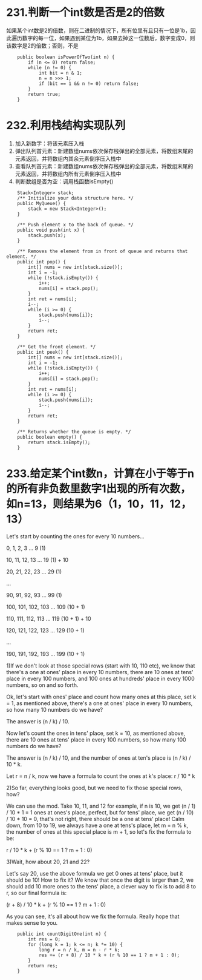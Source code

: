 # 231.判断一个int数是否是2的倍数

如果某个int数是2的倍数，则在二进制的情况下，所有位里有且只有一位是1b，因此遍历数字的每一位，如果遇到某位为1b，如果去掉这一位数后，数字变成0，则该数字是2的倍数；否则，不是

```
    public boolean isPowerOfTwo(int n) {
        if (n <= 0) return false;
        while (n != 0) {
            int bit = n & 1;
            n = n >>> 1;
            if (bit == 1 && n != 0) return false;
        }
        return true;
    }
```

# 232.利用栈结构实现队列
1. 加入新数字：将该元素压入栈
2. 弹出队列首元素：新建数组nums依次保存栈弹出的全部元素，将数组末尾的元素返回，并将数组内其余元素倒序压入栈中
3. 查看队列首元素：新建数组nums依次保存栈弹出的全部元素，将数组末尾的元素返回，并将数组内所有元素倒序压入栈中
4. 判断数组是否为空：调用栈函数isEmpty()
```
    Stack<Integer> stack;
    /** Initialize your data structure here. */
    public MyQueue() {
        stack = new Stack<Integer>();
    }
    
    /** Push element x to the back of queue. */
    public void push(int x) {
        stack.push(x);
    }
    
    /** Removes the element from in front of queue and returns that element. */
    public int pop() {
        int[] nums = new int[stack.size()];
        int i = -1;
        while (!stack.isEmpty()) {
            i++;
            nums[i] = stack.pop();
        }
        int ret = nums[i];
        i--;
        while (i >= 0) {
            stack.push(nums[i]);
            i--;
        }
        return ret;
    }
    
    /** Get the front element. */
    public int peek() {
        int[] nums = new int[stack.size()];
        int i = -1;
        while (!stack.isEmpty()) {
            i++;
            nums[i] = stack.pop();
        }
        int ret = nums[i];
        while (i >= 0) {
            stack.push(nums[i]);
            i--;
        }
        return ret;
    }
    
    /** Returns whether the queue is empty. */
    public boolean empty() {
        return stack.isEmpty();
    }
```

# 233.给定某个int数n，计算在小于等于n的所有非负数里数字1出现的所有次数，如n=13，则结果为6（1，10，11，12，13）

Let's start by counting the ones for every 10 numbers...

0, 1, 2, 3 ... 9 (1)

10, 11, 12, 13 ... 19 (1) + 10

20, 21, 22, 23 ... 29 (1)

...

90, 91, 92, 93 ... 99 (1)

100, 101, 102, 103 ... 109 (10 + 1)

110, 111, 112, 113 ... 119 (10 + 1) + 10

120, 121, 122, 123 ... 129 (10 + 1)

...

190, 191, 192, 193 ... 199 (10 + 1)

1)If we don't look at those special rows (start with 10, 110 etc), we know that there's a one at ones' place in every 10 numbers, there are 10 ones at tens' place in every 100 numbers, and 100 ones at hundreds' place in every 1000 numbers, so on and so forth.

Ok, let's start with ones' place and count how many ones at this place, set k = 1, as mentioned above, there's a one at ones' place in every 10 numbers, so how many 10 numbers do we have?

The answer is (n / k) / 10.

Now let's count the ones in tens' place, set k = 10, as mentioned above, there are 10 ones at tens' place in every 100 numbers, so how many 100 numbers do we have?

The answer is (n / k) / 10, and the number of ones at ten's place is (n / k) / 10 * k.

Let r = n / k, now we have a formula to count the ones at k's place: r / 10 * k

2)So far, everything looks good, but we need to fix those special rows, how?

We can use the mod. Take 10, 11, and 12 for example, if n is 10, we get (n / 1) / 10 * 1 = 1 ones at ones's place, perfect, but for tens' place, we get (n / 10) / 10 * 10 = 0, that's not right, there should be a one at tens' place! Calm down, from 10 to 19, we always have a one at tens's place, let m = n % k, the number of ones at this special place is m + 1, so let's fix the formula to be:

r / 10 * k + (r % 10 == 1 ? m + 1 : 0)

3)Wait, how about 20, 21 and 22?

Let's say 20, use the above formula we get 0 ones at tens' place, but it should be 10! How to fix it? We know that once the digit is larger than 2, we should add 10 more ones to the tens' place, a clever way to fix is to add 8 to r, so our final formula is:

(r + 8) / 10 * k + (r % 10 == 1 ? m + 1 : 0)

As you can see, it's all about how we fix the formula. Really hope that makes sense to you.

```
    public int countDigitOne(int n) {
        int res = 0;
        for (long k = 1; k <= n; k *= 10) {
            long r = n / k, m = n - r * k;
            res += (r + 8) / 10 * k + (r % 10 == 1 ? m + 1 : 0);
        }
        return res;
    }
```
